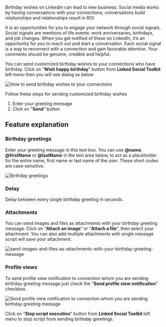 Birthday wishes on LinkedIn can lead to new business. Social media works by having conversations with your connections; conversations build relationships and relationships result in ROI.

It is an opportunities for you to engage your network through social signals. Social signals are mentions of life events: work anniversaries, birthdays, and job changes. When you get notified of these on LinkedIn, it’s an opportunity for you to reach out and start a conversation. Each social signal is a way to reconnect with a connection and gain favorable attention. Your comments should be genuine, credible and helpful.

You can send customized birthday wishes to your connections who have birthday. Click on “**Wish happy birthday**” button from **Linked Social Toolkit** left menu then you will see dialog as below

![How to send birthday wishes to your connections](https://github.com/ZiaUrR3hman/LinkedSocialToolkit/raw/master/images/How-to-send-birthday-wishes-to-your-connections.png)

Follow these steps for sending customized birthday wishes
1. Enter your greeting message
2. Click on "**Send**" button

## Feature explanation
### Birthday greetings
Enter your greeting message in this text box. You can use **@name**, **@firstName** or **@lastName** in the text area below, to act as a placeholder for the entire name, first name or last name of the user. These short codes are case-sensitive.

![Birthday greetings](https://github.com/ZiaUrR3hman/LinkedSocialToolkit/raw/master/images/Birthday-greetings.png)

### Delay
Delay between every single birthday greeting in seconds.
### Attachments
You can send images and files as attachments with your birthday greeting message. Click on “**Attach an image**” or “**Attach a file**”, then select your attachment. You can also add multiple attachments with single message script will save your attachment.

![send-images-and-files-as-attachments-with-your-birthday-greeting-message](https://github.com/ZiaUrR3hman/LinkedSocialToolkit/raw/master/images/send-images-and-files-as-attachments-with-your-message.png)

### Profile views
To send profile view notification to connection whom you are sending birthday greeting message just check the “**Send profile view notification**” checkbox.

![Send profile view notification to connection whom you are sending birthday greeting message](https://github.com/ZiaUrR3hman/LinkedSocialToolkit/raw/master/images/send-profile-view.png)

Click on “**Stop script execution**” button from **Linked Social Toolkit** left menu to stop script from sending birthday greetings.